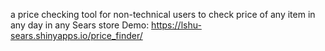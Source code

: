 a price checking tool for non-technical users to check price of any item in any day in any Sears store
Demo: https://lshu-sears.shinyapps.io/price_finder/

